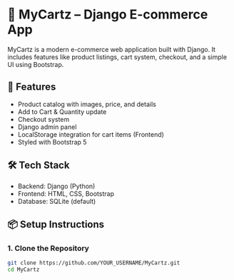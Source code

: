 # 🛒 MyCartz – Django E-commerce App

MyCartz is a modern e-commerce web application built with Django. It includes features like product listings, cart system, checkout, and a simple UI using Bootstrap.

## 🚀 Features
- Product catalog with images, price, and details
- Add to Cart & Quantity update
- Checkout system
- Django admin panel
- LocalStorage integration for cart items (Frontend)
- Styled with Bootstrap 5

## 🛠️ Tech Stack
- Backend: Django (Python)
- Frontend: HTML, CSS, Bootstrap
- Database: SQLite (default)

## 📦 Setup Instructions

### 1. Clone the Repository
```bash
git clone https://github.com/YOUR_USERNAME/MyCartz.git
cd MyCartz
